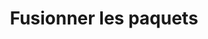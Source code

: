 ---
title: Fusionner les paquets
permalink: /diagrammes-de-paquetages/#fusionner-les-paquets
nav_order: 5
parent: Diagrammes de paquetages
---